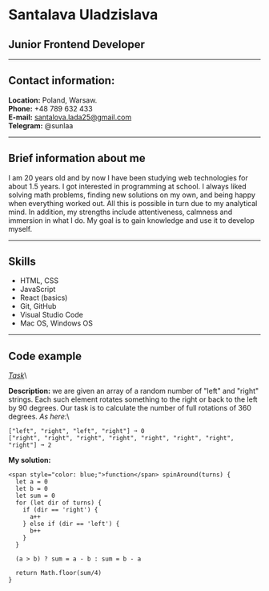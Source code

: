 # Santalava Uladzislava

## Junior Frontend Developer
---
## Contact information:
**Location:** Poland, Warsaw.\
**Phone:** +48 789 632 433\
**E-mail:** santalova.lada25@gmail.com\
**Telegram:** @sunlaa

---
## Brief information about me
I am 20 years old and by now I have been studying web technologies for about 1.5 years. I got interested in programming at school. I always liked solving math problems, finding new solutions on my own, and being happy when everything worked out. All this is possible in turn due to my analytical mind. In addition, my strengths include attentiveness, calmness and immersion in what I do. My goal is to gain knowledge and use it to develop myself. 

---
## Skills
- HTML, CSS
- JavaScript
- React (basics)
- Git, GitHub
- Visual Studio Code
- Mac OS, Windows OS

---
## Code example
*[Task](https://www.codewars.com/kata/65127141a5de2b1dcb40927e)*\

**Description:** we are given an array of a random number of "left" and "right" strings. Each such element rotates something to the right or back to the left by 90 degrees. Our task is to calculate the number of full rotations of 360 degrees.
*As here:*\
```
["left", "right", "left", "right"] ➞ 0
["right", "right", "right", "right", "right", "right", "right", "right"] ➞ 2
```
**My solution:**
```
<span style="color: blue;">function</span> spinAround(turns) {
  let a = 0
  let b = 0
  let sum = 0
  for (let dir of turns) {
    if (dir == 'right') {
      a++
    } else if (dir == 'left') {
      b++
    }
  }
  
  (a > b) ? sum = a - b : sum = b - a
  
  return Math.floor(sum/4)
}
```

  
